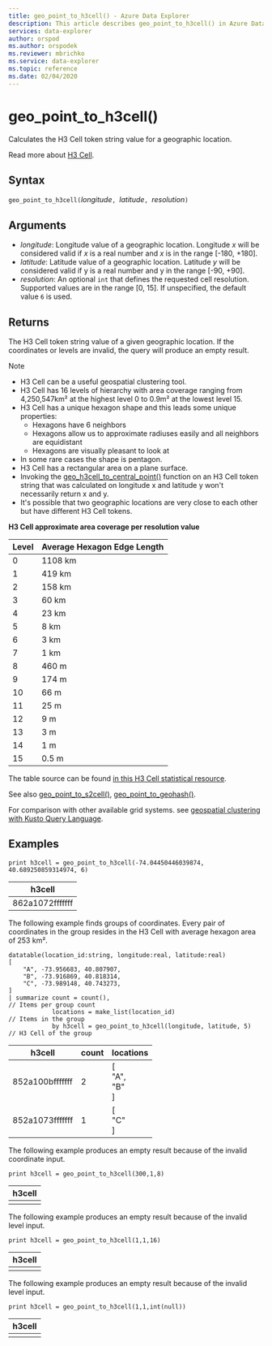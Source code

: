 ```yaml
---
title: geo_point_to_h3cell() - Azure Data Explorer
description: This article describes geo_point_to_h3cell() in Azure Data Explorer.
services: data-explorer
author: orspod
ms.author: orspodek
ms.reviewer: mbrichko
ms.service: data-explorer
ms.topic: reference
ms.date: 02/04/2020
---
```

# geo_point_to_h3cell()

Calculates the H3 Cell token string value for a geographic location.

Read more about [H3 Cell](https://eng.uber.com/h3/).

## Syntax

`geo_point_to_h3cell(`*longitude*`, `*latitude*`, `*resolution*`)`

## Arguments

* *longitude*: Longitude value of a geographic location. Longitude *x* will be considered valid if *x* is a real number and *x* is in the range [-180, +180].
* *latitude*: Latitude value of a geographic location. Latitude *y* will be considered valid if y is a real number and y in the range [-90, +90].
* *resolution*: An optional `int` that defines the requested cell resolution. Supported values are in the range [0, 15]. If unspecified, the default value `6` is used.

## Returns

The H3 Cell token string value of a given geographic location. If the coordinates or levels are invalid, the query will produce an empty result.

> [!NOTE]
>
> * H3 Cell can be a useful geospatial clustering tool.
> * H3 Cell has 16 levels of hierarchy with area coverage ranging from 4,250,547km² at the highest level 0 to 0.9m² at the lowest level 15.
> * H3 Cell has a unique hexagon shape and this leads some unique properties:
>   - Hexagons have 6 neighbors
>   - Hexagons allow us to approximate radiuses easily and all neighbors are equidistant
>   - Hexagons are visually pleasant to look at
> * In some rare cases the shape is pentagon.
> * H3 Cell has a rectangular area on a plane surface.
> * Invoking the [geo_h3cell_to_central_point()](geo-h3cell-to-central-point-function.md) function on an H3 Cell token string that was calculated on longitude x and latitude y won't necessarily return x and y.
> * It's possible that two geographic locations are very close to each other but have different H3 Cell tokens.

**H3 Cell approximate area coverage per resolution value**

|Level|Average Hexagon Edge Length|
|--|--|
|0|1108 km|
|1|419 km|
|2|158 km|
|3|60 km|
|4|23 km|
|5|8 km|
|6|3 km|
|7|1 km|
|8|460 m|
|9|174 m|
|10|66 m|
|11|25 m|
|12|9 m|
|13|3 m|
|14|1 m|
|15|0.5 m|

The table source can be found [in this H3 Cell statistical resource](https://h3geo.org/docs/core-library/restable/).

See also [geo_point_to_s2cell()](geo-point-to-s2cell-function.md), [geo_point_to_geohash()](geo-point-to-geohash-function.md).

For comparison with other available grid systems. see [geospatial clustering with Kusto Query Language](geospatial-grid-systems.md).

## Examples

<!-- csl: https://help.kusto.windows.net/Samples -->
```kusto
print h3cell = geo_point_to_h3cell(-74.04450446039874, 40.689250859314974, 6)
```

|h3cell|
|---|
|862a1072fffffff|

The following example finds groups of coordinates. Every pair of coordinates in the group resides in the H3 Cell with average hexagon area of 253 km².

<!-- csl: https://help.kusto.windows.net/Samples -->
```kusto
datatable(location_id:string, longitude:real, latitude:real)
[
    "A", -73.956683, 40.807907,
    "B", -73.916869, 40.818314,
    "C", -73.989148, 40.743273,
]
| summarize count = count(),                                         // Items per group count
            locations = make_list(location_id)                       // Items in the group
            by h3cell = geo_point_to_h3cell(longitude, latitude, 5)  // H3 Cell of the group
```

|h3cell|count|locations|
|---|---|---|
|852a100bfffffff|2|[<br>  "A",<br>  "B"<br>]|
|852a1073fffffff|1|[<br>  "C"<br>]|

The following example produces an empty result because of the invalid coordinate input.

<!-- csl: https://help.kusto.windows.net/Samples -->
```kusto
print h3cell = geo_point_to_h3cell(300,1,8)
```

|h3cell|
|---|
||

The following example produces an empty result because of the invalid level input.

<!-- csl: https://help.kusto.windows.net/Samples -->
```kusto
print h3cell = geo_point_to_h3cell(1,1,16)
```

|h3cell|
|---|
||

The following example produces an empty result because of the invalid level input.

<!-- csl: https://help.kusto.windows.net/Samples -->
```kusto
print h3cell = geo_point_to_h3cell(1,1,int(null))
```

|h3cell|
|---|
||

